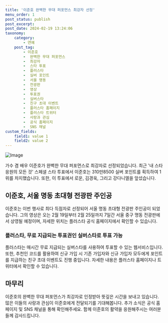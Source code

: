 ```yaml
---
title: '이준호 완벽한 무대 퍼포먼스 최강자 선정'
menu_order: 1
post_status: publish
post_excerpt: 
post_date: 2024-02-19 13:24:06
taxonomy:
    category:
        - 연예
    post_tag:
        - 이준호
        -  완벽한 무대 퍼포먼스
        -  최강자
        -  스타 투표
        -  플러스타
        -  실버 포인트
        -  서울 명동
        -  전광판
        -  영상
        -  투표권
        -  실버스타
        -  친구 초대 이벤트
        -  플러스타 홈페이지
        -  플러스타 트위터
        -  사랑과 관심
        -  공식 홈페이지
        -  SNS 채널
custom_fields:
    field1: value 1
    field2: value 2
---
```


![Image](https://mimgnews.pstatic.net/image/382/2024/02/13/0001106188_001_20240213105401398.jpg?type=w540)

가수 겸 배우 이준호가 완벽한 무대 퍼포먼스로 최강자로 선정되었습니다. 최근 '내 스타 응원의 모든 것' 스페셜 스타 투표에서 이준호는 310만8500 실버 포인트를 획득하여 1위를 차지했습니다. 또한, 이 투표에서 로운, 김경욱, 그리고 강다니엘을 앞섰습니다.
## 이준호, 서울 명동 초대형 전광판 주인공
이준호는 이번 행사로 최다 득점자로 선정되어 서울 명동 초대형 전광판 주인공이 되었습니다. 그의 영상은 오는 2월 19일부터 2월 25일까지 7일간 서울 중구 명동 전광판에서 상영될 예정이며, 자세한 위치는 플러스타 공식 홈페이지에서 확인할 수 있습니다.
### 플러스타, 무료 지급되는 투표권인 실버스타로 투표 가능
플러스타는 매시간 무료 지급되는 실버스타를 사용하여 투표할 수 있는 웹서비스입니다. 또한, 추천인 코드를 활용하여 신규 가입 시 기존 가입자와 신규 가입자 모두에게 포인트를 지급하는 친구 초대 이벤트도 진행 중입니다. 자세한 내용은 플러스타 홈페이지나 트위터에서 확인할 수 있습니다.
## 마무리
이준호의 완벽한 무대 퍼포먼스가 최강자로 인정받아 뜻깊은 시간을 보내고 있습니다. 많은 이들의 사랑과 관심이 이준호에게 전달되기를 기대해봅니다. 추가 소식은 공식 홈페이지 및 SNS 채널을 통해 확인해주세요. 함께 이준호의 활약을 응원해주시는 여러분들께 감사드립니다.
